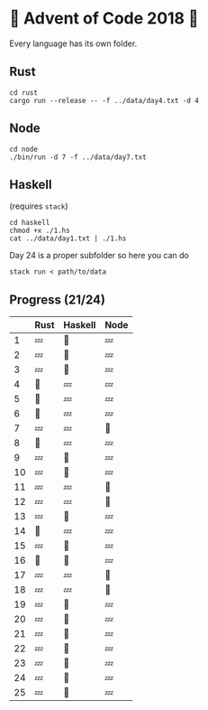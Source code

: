# :christmas_tree: Advent of Code 2018 :santa:

Every language has its own folder.

## Rust

```shell
cd rust
cargo run --release -- -f ../data/day4.txt -d 4
```

## Node

```shell
cd node
./bin/run -d 7 -f ../data/day7.txt
```

## Haskell

(requires `stack`)

```shell
cd haskell
chmod +x ./1.hs
cat ../data/day1.txt | ./1.hs
```

Day 24 is a proper subfolder so here you can do

```
stack run < path/to/data
```

## Progress (21/24)

|     | Rust   | Haskell | Node   |
| --- | ------ | ------- | ------ |
| 1   | :zzz:  | :bell:  | :zzz:  |
| 2   | :zzz:  | :bell:  | :zzz:  |
| 3   | :zzz:  | :bell:  | :zzz:  |
| 4   | :bell: | :zzz:   | :zzz:  |
| 5   | :bell: | :zzz:   | :zzz:  |
| 6   | :bell: | :zzz:   | :zzz:  |
| 7   | :zzz:  | :zzz:   | :bell: |
| 8   | :bell: | :zzz:   | :zzz:  |
| 9   | :zzz:  | :bell:  | :zzz:  |
| 10  | :zzz:  | :bell:  | :zzz:  |
| 11  | :zzz:  | :zzz:   | :bell: |
| 12  | :zzz:  | :zzz:   | :bell: |
| 13  | :zzz:  | :bell:  | :zzz:  |
| 14  | :bell: | :zzz:   | :zzz:  |
| 15  | :zzz:  | :bell:  | :zzz:  |
| 16  | :bell: | :bell:  | :zzz:  |
| 17  | :zzz:  | :zzz:   | :bell: |
| 18  | :zzz:  | :zzz:   | :bell: |
| 19  | :zzz:  | :bell:  | :zzz:  |
| 20  | :zzz:  | :bell:  | :zzz:  |
| 21  | :zzz:  | :bell:  | :zzz:  |
| 22  | :zzz:  | :bell:   | :zzz:  |
| 23  | :zzz:  | :bell:   | :zzz:  |
| 24  | :zzz:  | :bell:   | :zzz:  |
| 25  | :zzz:  | :bell:   | :zzz:  |
